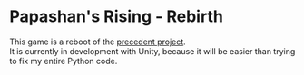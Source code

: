 # Papashan's Rising - Rebirth

This game is a reboot of the [precedent project](https://github.com/ToxikSkrrt/Project-Papashans-Rising).  
It is currently in development with Unity, because it will be easier than trying to fix my entire Python code.

